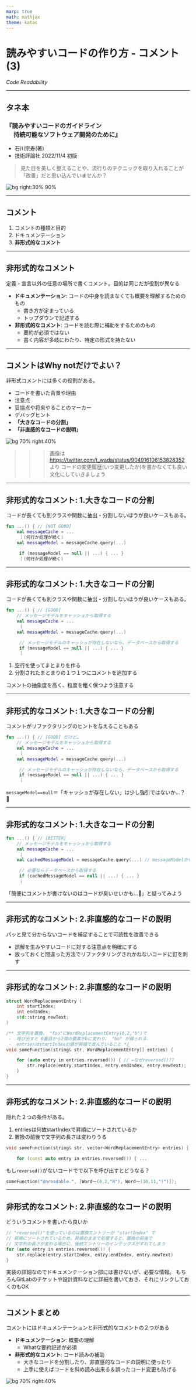 ```yaml
---
marp: true
math: mathjax
theme: katas
---
```


<!--
size: 16:9
paginate: true
-->
<!-- header: 勉強会# ― エンジニアとしての解像度を高めるための勉強会-->

# 読みやすいコードの作り方 - コメント(3)

_Code Readability_

---

## タネ本

### 『読みやすいコードのガイドライン<br>　 持続可能なソフトウェア開発のために』

- 石川宗寿(著)
- 技術評論社 2022/11/4 初版

> 見た目を美しく整えることや、流行りのテクニックを取り入れることが「改善」だと思い込んでいませんか？

![bg right:30% 90%](assets/12-book.jpg)

---

## コメント

1. コメントの種類と目的
2. ドキュメンテーション
3. **非形式的なコメント**

---

## 非形式的なコメント

定義・宣言以外の任意の場所で書くコメント。目的は同じだが役割が異なる

- **ドキュメンテーション**: コードの中身を読まなくても概要を理解するためのもの
    - 書き方が定まっている
    - トップダウンで記述する
- **非形式的なコメント**: コードを読む際に補助をするためのもの
    - 要約が必須ではない
    - 書く内容が多岐にわたり、特定の形式を持たない

---

## コメントはWhy notだけでよい？

<!-- 「なぜ別のやり方を採用しなかったか」「あえてやっていないこと」はもちろん大事。 -->
非形式コメントには多くの役割がある。

- コードを書いた背景や理由
- 注意点
- 妥協点や将来やることのマーカー
- デバッグヒント
- <b>「大きなコードの分割」</b>
- <b>「非直感的なコードの説明」</b>

![bg 70% right:40%](assets/16-whynot_in_comments.png)

>>> 画像は https://twitter.com/t_wada/status/904916106153828352 より
>>> コードの変更履歴(いつ変更したか)を書かなくても良い文化にしていきましょう

---

## 非形式的なコメント: 1.大きなコードの分割

コードが長くても別クラスや関数に抽出・分割しないほうが良いケースもある。

```kt
fun ...() { // [NOT GOOD]
    val messageCache = ...
     ︙(何行か処理が続く)
    val messageModel = messageCache.query(...)

     if (messageModel == null || ...) { ... }
     ︙(何行か処理が続く)
```

---

## 非形式的なコメント: 1.大きなコードの分割

コードが長くても別クラスや関数に抽出・分割しないほうが良いケースもある。

```kt
fun ...() { // [GOOD]
    // メッセージモデルをキャッシュから取得する
    val messageCache = ...
     ︙
    val messageModel = messageCache.query(...)

     // メッセージモデルのキャッシュが存在しないなら、データベースから取得する
     if (messageModel == null || ...) { ... }
     ︙
```

1. 空行を使ってまとまりを作る
1. 分割されたまとまりの１つ１つにコメントを追加する

コメントの抽象度を高く、粒度を粗く保つよう注意する

<!-- サンプルは時間的凝集度を破っている。時間的凝集とは、機能的に関連はないが「初期化時」 など近い時間で実行する処理をまとめた関数

- 時間的凝集の問題点
    - 機能的には関係ない関数が 1 つの関数にまとめられている
    - 機能的な関連はないので、あるときには同時に実行するとしても、別のときには同時に実行しないかもしれない
    - その関数の再利用性は低い
- 時間的凝集の改善方法
    - 実装を機能的凝集の関数（単一の機能を処理する関数）に切り出す。 -->

<!-- リファクタリングの気付きにもなる(p84)。 messageModel == null ってどういう状態というのが
分かりにくいから「キャッシュが存在しないなら」とコメントに書かなければならない。だから -->

---

## 非形式的なコメント: 1.大きなコードの分割

コメントがリファクタリングのヒントを与えることもある

```kt
fun ...() { // [GOOD] だけど…
    // メッセージモデルをキャッシュから取得する
    val messageCache = ...
     ︙
    val messageModel = messageCache.query(...)

     // メッセージモデルのキャッシュが存在しないなら、データベースから取得する
     if (messageModel == null || ...) { ... }
     ︙
```

`messageModel==null`＝「キャッシュが存在しない」は少し強引ではないか…？ 🤔

---

## 非形式的なコメント: 1.大きなコードの分割

```kt
fun ...() { // [BETTER]
    // メッセージモデルをキャッシュから取得する
    val messageCache = ...
     ︙
    val cachedMessageModel = messageCache.query(...) // messageModelから変更

     // 必要ならデータベースから取得する
     if (cachedMessageModel == null || ...) { ... }
     ︙
```

「簡便にコメントが書けないのはコードが臭いせいかも…🤔」と疑ってみよう

---

## 非形式的なコメント: 2.非直感的なコードの説明

パッと見て分からないコードを補足することで可読性を改善できる

- 誤解を生みやすいコードに対する注意点を明確にする
- 放っておくと間違った方法でリファクタリングされかねないコードに釘を刺す

---

## 非形式的なコメント: 2.非直感的なコードの説明

```cpp
struct WordReplacementEntry (
    int startIndex;
    int endIndex;
    std::string newText;
)

/** 文字列を置換。 "foo"にWordReplacementEntry(0,2,"b")で
 -  呼び出すと 0番目から2個の要素がbに変わり、 "bo" が得られる.
 -  entriesはstartIndexの値が昇順で並んでいること */
void someFunction(string& str, WordReplacementEntry[] entries) {

    for (auto entry in entries.reversed()) { // ←なぜreversed()??
        str.replace(entry.startIndex, entry.endIndex, entry.newText);
    }
}
```

---

## 非形式的なコメント: 2.非直感的なコードの説明

隠れた２つの条件がある。

1. entriesは何故startIndexで昇順にソートされているか
2. 置換の前後で文字列の長さは変わりうる

```cpp
void someFunction(string& str, vector<WordReplacementEntry> entries) {

    for (const auto entry in entries.reversed()) { ... 
```

もし`reversed()`がないコードでで以下を呼び出すとどうなる？

```cpp
someFunction("Unreadable.", [Word～(0,2,"R"), Word～(10,11,"!")]);
```

---

## 非形式的なコメント: 2.非直感的なコードの説明

どういうコメントを書いたら良いか

```cpp
// "reversed()"を使っているのは置換エントリーが "startIndex" で
// 昇順にソートされているため。昇順のままで処理すると、置換の前後で
// 文字列の長さが変わる場合に、後続エントリーのインデックスがずれてしまう
for (auto entry in entries.reversed()) {
    str.replace(entry.startIndex, entry.endIndex, entry.newText)
}
```

実装の詳細なのでドキュメンテーション部には書けないが、必要な情報。
もちろんGitLabのチケットや設計資料などに詳細を書いておき、それにリンクしておくのもOK

---

## コメントまとめ

コメントにはドキュメンテーションと非形式的なコメントの２つがある
- **ドキュメンテーション**: 概要の理解
    - Whatな要約記述が必須
- **非形式的なコメント**: コード読みの補助
    - 大きなコードを分割したり、非直感的なコードの説明に使ったり
    - 上手に使えばコードを斜め読み出来る＆誤ったコード変更も防げる

![bg 70% right:40%](assets/16-whynot_in_comments.png)

<!-- Why notを書こうということで紹介したこのポストですが、今回までに説明した内容を踏まえると、必ずしもWhy notだけではないことが分かったと思います。
コメントの解像度を上げて、将来にわたって価値のあるコメントを書くようにしましょう -->